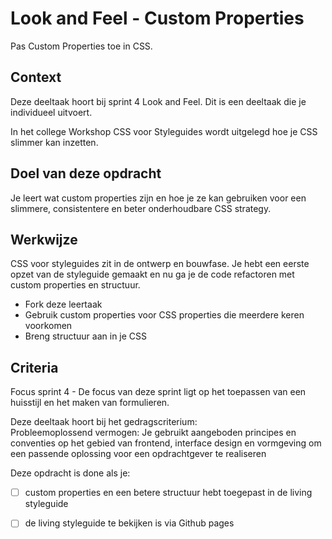 
# Look and Feel - Custom Properties

Pas Custom Properties toe in CSS.

## Context

Deze deeltaak hoort bij sprint 4 Look and Feel. Dit is een deeltaak die je individueel uitvoert.

In het college Workshop CSS voor Styleguides wordt uitgelegd hoe je CSS slimmer kan inzetten.

## Doel van deze opdracht

Je leert wat custom properties zijn en hoe je ze kan gebruiken voor een slimmere, consistentere en beter onderhoudbare CSS strategy.


## Werkwijze

CSS voor styleguides zit in de ontwerp en bouwfase. Je hebt een eerste opzet van de styleguide gemaakt en nu ga je de code refactoren met custom properties en structuur.

- Fork deze leertaak
- Gebruik custom properties voor CSS properties die meerdere keren voorkomen
- Breng structuur aan in je CSS

## Criteria

Focus sprint 4 - De focus van deze sprint ligt op het toepassen van een huisstijl en het maken van formulieren.

Deze deeltaak hoort bij het gedragscriterium:  
Probleemoplossend vermogen: Je gebruikt aangeboden principes en conventies op het gebied van frontend, interface design en vormgeving om een passende oplossing voor een opdrachtgever te realiseren

Deze opdracht is done als je:

- [ ] custom properties en een betere structuur hebt toegepast in de living styleguide
- [ ] de living styleguide te bekijken is via Github pages

